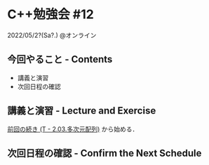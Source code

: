 # C++勉強会 #12

2022/05/2?(Sa?.) @オンライン

## 今回やること - Contents

- 講義と演習
- 次回日程の確認

## 講義と演習 - Lecture and Exercise

[前回の続き (T - 2.03.多次元配列)](https://atcoder.jp/contests/apg4b/tasks/APG4b_t) から始める．

## 次回日程の確認 - Confirm the Next Schedule
